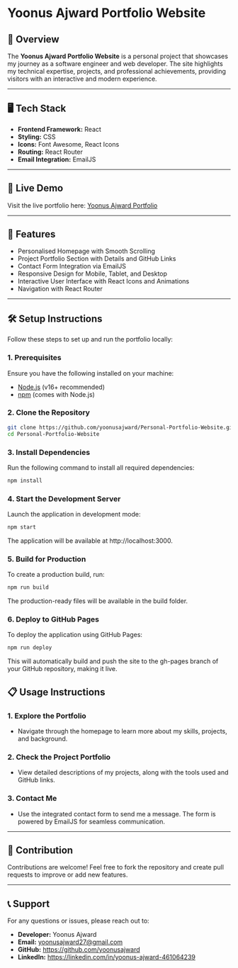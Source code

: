 # Yoonus Ajward Portfolio Website

## 📖 Overview

The **Yoonus Ajward Portfolio Website** is a personal project that showcases my journey as a software engineer and web developer. The site highlights my technical expertise, projects, and professional achievements, providing visitors with an interactive and modern experience.

---

## 🖥️ Tech Stack

- **Frontend Framework:** React
- **Styling:** CSS
- **Icons:** Font Awesome, React Icons
- **Routing:** React Router
- **Email Integration:** EmailJS

---

## 🌟 Live Demo

Visit the live portfolio here: [Yoonus Ajward Portfolio](https://yoonusajward.github.io/Personal-Portfolio-Website/)

---

## 🚀 Features

- Personalised Homepage with Smooth Scrolling
- Project Portfolio Section with Details and GitHub Links
- Contact Form Integration via EmailJS
- Responsive Design for Mobile, Tablet, and Desktop
- Interactive User Interface with React Icons and Animations
- Navigation with React Router

---

## 🛠️ Setup Instructions

Follow these steps to set up and run the portfolio locally:

### 1. **Prerequisites**
Ensure you have the following installed on your machine:
- [Node.js](https://nodejs.org/) (v16+ recommended)
- [npm](https://www.npmjs.com/) (comes with Node.js)

### 2. **Clone the Repository**
```bash
git clone https://github.com/yoonusajward/Personal-Portfolio-Website.git
cd Personal-Portfolio-Website
```

### 3. **Install Dependencies**
Run the following command to install all required dependencies:
```bash
npm install
```

### 4. **Start the Development Server**
Launch the application in development mode:
```bash
npm start
```
The application will be available at http://localhost:3000.

### 5. **Build for Production**  
To create a production build, run:
```bash
npm run build
```
The production-ready files will be available in the build folder.

### 6. **Deploy to GitHub Pages**  
To deploy the application using GitHub Pages:
```bash
npm run deploy
```
This will automatically build and push the site to the gh-pages branch of your GitHub repository, making it live.

## 📋 Usage Instructions

### 1. **Explore the Portfolio**
- Navigate through the homepage to learn more about my skills, projects, and background.

### 2. **Check the Project Portfolio**
- View detailed descriptions of my projects, along with the tools used and GitHub links.

### 3. **Contact Me**
- Use the integrated contact form to send me a message. The form is powered by EmailJS for seamless communication.

---

## 🤝 Contribution

Contributions are welcome! Feel free to fork the repository and create pull requests to improve or add new features.

---

## 📞 Support

For any questions or issues, please reach out to:

- **Developer:** Yoonus Ajward
- **Email:** yoonusajward27@gmail.com
- **GitHub:** https://github.com/yoonusajward
- **LinkedIn:** https://linkedin.com/in/yoonus-ajward-461064239 
